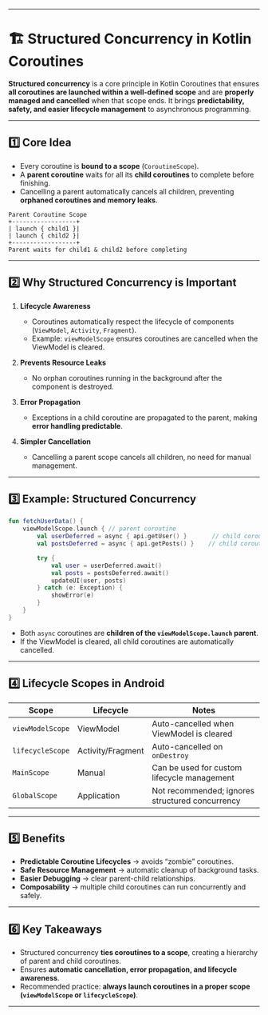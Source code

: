 
---

# 🏗️ Structured Concurrency in Kotlin Coroutines

**Structured concurrency** is a core principle in Kotlin Coroutines that ensures **all coroutines are launched within a well-defined scope** and are **properly managed and cancelled** when that scope ends. It brings **predictability, safety, and easier lifecycle management** to asynchronous programming.

---

## 1️⃣ Core Idea

* Every coroutine is **bound to a scope** (`CoroutineScope`).
* A **parent coroutine** waits for all its **child coroutines** to complete before finishing.
* Cancelling a parent automatically cancels all children, preventing **orphaned coroutines and memory leaks**.

```text
Parent Coroutine Scope
+------------------+
| launch { child1 }|
| launch { child2 }|
+------------------+
Parent waits for child1 & child2 before completing
```

---

## 2️⃣ Why Structured Concurrency is Important

1. **Lifecycle Awareness**

   * Coroutines automatically respect the lifecycle of components (`ViewModel`, `Activity`, `Fragment`).
   * Example: `viewModelScope` ensures coroutines are cancelled when the ViewModel is cleared.

2. **Prevents Resource Leaks**

   * No orphan coroutines running in the background after the component is destroyed.

3. **Error Propagation**

   * Exceptions in a child coroutine are propagated to the parent, making **error handling predictable**.

4. **Simpler Cancellation**

   * Cancelling a parent scope cancels all children, no need for manual management.

---

## 3️⃣ Example: Structured Concurrency

```kotlin
fun fetchUserData() {
    viewModelScope.launch { // parent coroutine
        val userDeferred = async { api.getUser() }       // child coroutine
        val postsDeferred = async { api.getPosts() }    // child coroutine

        try {
            val user = userDeferred.await()
            val posts = postsDeferred.await()
            updateUI(user, posts)
        } catch (e: Exception) {
            showError(e)
        }
    }
}
```

* Both `async` coroutines are **children of the `viewModelScope.launch` parent**.
* If the ViewModel is cleared, all child coroutines are automatically cancelled.

---

## 4️⃣ Lifecycle Scopes in Android

| Scope            | Lifecycle         | Notes                                           |
| ---------------- | ----------------- | ----------------------------------------------- |
| `viewModelScope` | ViewModel         | Auto-cancelled when ViewModel is cleared        |
| `lifecycleScope` | Activity/Fragment | Auto-cancelled on `onDestroy`                   |
| `MainScope`      | Manual            | Can be used for custom lifecycle management     |
| `GlobalScope`    | Application       | Not recommended; ignores structured concurrency |

---

## 5️⃣ Benefits

* **Predictable Coroutine Lifecycles** → avoids “zombie” coroutines.
* **Safe Resource Management** → automatic cleanup of background tasks.
* **Easier Debugging** → clear parent-child relationships.
* **Composability** → multiple child coroutines can run concurrently and safely.

---

## 6️⃣ Key Takeaways

* Structured concurrency **ties coroutines to a scope**, creating a hierarchy of parent and child coroutines.
* Ensures **automatic cancellation, error propagation, and lifecycle awareness**.
* Recommended practice: **always launch coroutines in a proper scope (`viewModelScope` or `lifecycleScope`)**.

---
